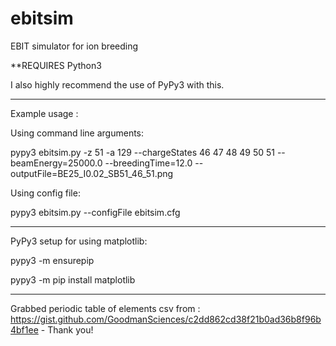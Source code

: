 # ebitsim
EBIT simulator for ion breeding

**REQUIRES Python3

I also highly recommend the use of PyPy3 with this.

-------------

Example usage :

Using command line arguments:

pypy3 ebitsim.py -z 51 -a 129 --chargeStates 46 47 48 49 50 51 --beamEnergy=25000.0 --breedingTime=12.0 --outputFile=BE25_I0.02_SB51_46_51.png

Using config file:

pypy3 ebitsim.py --configFile ebitsim.cfg

-------------

PyPy3 setup for using matplotlib:

pypy3 -m ensurepip

pypy3 -m pip install matplotlib

-------------




Grabbed periodic table of elements csv from : https://gist.github.com/GoodmanSciences/c2dd862cd38f21b0ad36b8f96b4bf1ee  -  Thank you!